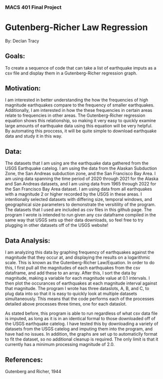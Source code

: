 ### MACS 401 Final Project
# Gutenberg-Richer Law Regression
By: Declan Tracy


## Goals: 
To create a sequence of code that can take a list of earthquake imputs as a csv file and display them in a Gutenberg-Richer regression graph.  


## Motivation:
I am interested in better understanding the how the frequencies of high magnitude earthquakes compare to the frequency of smaller earthquakes. Additionally, I am interested in how the these frequencies in certain areas relate to frequencies in other areas. The Gutenberg-Richer regression equation shows this relationship, so making it very easy to quickly examine large amounts of earthquake data using this equation will be very helpful. By automating this proccess, it will be quite simple to download earthquake data and study it in this way.


## Data:
The datasets that I am using are the earthquake data gathered from the USGS Earthquake catelog. I am using the data from the Alaskan Subduction Zone, the San Andreas subduction zone, and the San Francisco Bay Area. I am using data spanning the time period of 2020 through 2021 for the Alaska and San Andreas datasets, and I am using data from 1965 through 2022 for the San Francisco Bay Area dataset. I am using data from all earthquakes with a magnitude 2 or higher recorded by the USGS in these areas. I intentionally selected datasets with differing size, temporal windows, and geographical size parameters to demonstrate the versitility of the program. The datasets that I used are included as csv files in this github page. The program I wrote is intended to run given any csv dataframe compiled in the same way that USGS sets up their data downloads, so feel free to try plugging in other datasets off of the USGS website!


## Data Analysis:
I am analyzing this data by graphing frequency of earthquakes against the magnitude that they occur at, and displaying the results on a logarithmic scale. This is known as the Gutenberg-Richer Law/Equation. In order to do this, I first pull all the magnitudes of each earthquakes from the csv dataframe, and add these to an array. After this, I sort the data by magnitude, making a variable for each magnitude value at 0.1 intervals. I then plot the occurances of earthquakes at each magnitude interval against that magnitude. The program I wrote has three dataslots, A, B, and C, to plug data into so that it is easy to quickly look at multiple datasets simultaneously. This means that the code performs each of the processes detailed above processes three times, one for each dataslot.

As stated before, this program is able to run regardless of what csv data file is imputed, as long as it is in an identical formal to those downloaded off of the USGS earthquake catelog. I have tested this by downloading a variety of datasets from the USGS catelog and imputing them into the program, and have had no issues. In addition, the graphs are set up to automaticlly format to fit the dataset, so no additional cleanup is required. The only limit is that it currently has a minimum processing magnitude of 2.0. 


## References: 
Gutenberg and Richer, 1944

